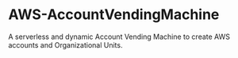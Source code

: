 # AWS-AccountVendingMachine
A serverless and dynamic Account Vending Machine to create AWS accounts and Organizational Units.
